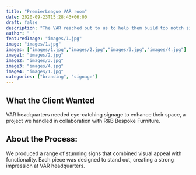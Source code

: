 ```yaml
---
title: "PremierLeague VAR room"
date: 2020-09-23T15:28:43+06:00
draft: false
description: "The VAR reached out to us to help them build top notch sign boards for their business"
author: " "
featuredImage: "images/1.jpg"
image: "images/1.jpg"
images: ["images/1.jpg","images/2.jpg","images/3.jpg","images/4.jpg"]
image1: "images/2.jpg"
image2: "images/3.jpg"
image3: "images/4.jpg"
image4: "images/1.jpg"
categories: ["branding", "signage"]
---
```


## What the Client Wanted
VAR headquarters needed eye-catching signage to enhance their space, a project we handled in collaboration with R&B Bespoke Furniture.

## About the Process:

We produced a range of stunning signs that combined visual appeal with functionality. Each piece was designed to stand out, creating a strong impression at VAR headquarters.
